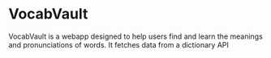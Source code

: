 # VocabVault
VocabVault is a webapp designed to help users find and learn the meanings and pronunciations of words. It fetches data from a dictionary API

